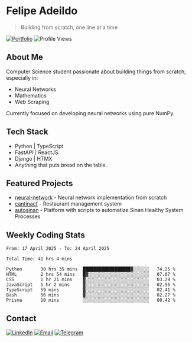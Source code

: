 # Felipe Adeildo
> Building from scratch, one line at a time

[![Portfolio](https://img.shields.io/badge/Portfolio-felipeadeildo.com-FF6B6B?style=flat-square&logo=firefox&logoColor=white)](https://felipeadeildo.com)
![Profile Views](https://komarev.com/ghpvc/?username=felipeadeildo&style=flat-square&color=FF6B6B)

## About Me
Computer Science student passionate about building things from scratch, especially in:
- Neural Networks
- Mathematics
- Web Scraping

Currently focused on developing neural networks using pure NumPy.

## Tech Stack
- Python  | TypeScript
- FastAPI | ReactJS
- Django  | HTMX
- Anything that puts bread on the table.

## Featured Projects
- [neural-network](https://github.com/felipeadeildo/neural-network) - Neural network implementation from scratch
- [cantinacf](https://github.com/felipeadeildo/cantinacf) - Restaurant management system
- [autosinan](https://github.com/felipeadeildo/autosinan) - Platform with scripts to automatize Sinan Healthy System Processes

## Weekly Coding Stats
<!--START_SECTION:waka-->

```ansi
From: 17 April 2025 - To: 24 April 2025

Total Time: 41 hrs 4 mins

Python       30 hrs 35 mins  ██████████████████▓░░░░░░   74.25 %
HTML         2 hrs 54 mins   █▓░░░░░░░░░░░░░░░░░░░░░░░   07.07 %
CSS          1 hr 21 mins    ▓░░░░░░░░░░░░░░░░░░░░░░░░   03.29 %
JavaScript   1 hr 2 mins     ▓░░░░░░░░░░░░░░░░░░░░░░░░   02.55 %
TypeScript   59 mins         ▓░░░░░░░░░░░░░░░░░░░░░░░░   02.41 %
Bash         56 mins         ▓░░░░░░░░░░░░░░░░░░░░░░░░   02.27 %
Prisma       10 mins         ░░░░░░░░░░░░░░░░░░░░░░░░░   00.42 %
```

<!--END_SECTION:waka-->

## Contact
[![LinkedIn](https://img.shields.io/badge/LinkedIn-felipeadeildo-0077B5?style=flat-square&logo=linkedin&logoColor=white)](https://linkedin.com/in/felipeadeildo)
[![Email](https://img.shields.io/badge/Email-contato@felipeadeildo.com-D14836?style=flat-square&logo=gmail&logoColor=white)](mailto:contato@felipeadeildo.com)
[![Telegram](https://img.shields.io/badge/Telegram-felipeadeildo-2CA5E0?style=flat-square&logo=telegram&logoColor=white)](https://t.me/felipeadeildo)
